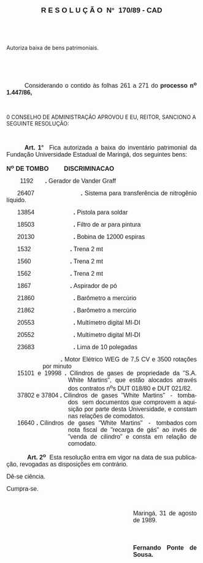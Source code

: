 <body lang=PT-BR style='tab-interval:21.25pt'>

<div class=Section1>

<p class=MsoNormal align=center style='margin-right:5.65pt;text-align:center'><b
style='mso-bidi-font-weight:normal'><span style='font-size:14.0pt;mso-bidi-font-size:
10.0pt;font-family:Arial'>R E S O L U Ç Ã O<span style="mso-spacerun: yes"> 
</span>N°<span style="mso-spacerun: yes">  </span>170/89 - CAD<o:p></o:p></span></b></p>

<p class=MsoNormal style='margin-right:5.65pt;text-align:justify'><b
style='mso-bidi-font-weight:normal'><span style='font-size:12.0pt;mso-bidi-font-size:
10.0pt;font-family:Arial'><![if !supportEmptyParas]>&nbsp;<![endif]><o:p></o:p></span></b></p>

<p class=MsoNormal style='margin-right:5.65pt;text-align:justify'><b
style='mso-bidi-font-weight:normal'><span style='font-size:12.0pt;mso-bidi-font-size:
10.0pt;font-family:Arial'><![if !supportEmptyParas]>&nbsp;<![endif]><o:p></o:p></span></b></p>

<p class=MsoBlockText>Autoriza baixa de bens patrimoniais.</p>

<p class=MsoNormal style='margin-right:5.65pt;text-align:justify'><b
style='mso-bidi-font-weight:normal'><span style='font-size:12.0pt;mso-bidi-font-size:
10.0pt;font-family:Arial'><![if !supportEmptyParas]>&nbsp;<![endif]><o:p></o:p></span></b></p>

<p class=MsoNormal style='margin-right:5.65pt;text-align:justify'><b
style='mso-bidi-font-weight:normal'><span style='font-size:12.0pt;mso-bidi-font-size:
10.0pt;font-family:Arial'><![if !supportEmptyParas]>&nbsp;<![endif]><o:p></o:p></span></b></p>

<p class=MsoNormal style='margin-right:5.65pt;text-align:justify;text-indent:
35.4pt'><span style='font-size:12.0pt;mso-bidi-font-size:10.0pt;font-family:
Arial'>Considerando o contido às folhas 261 a 271 do <b>processo n<sup>o</sup>
1.447/86,</b><o:p></o:p></span></p>

<p class=MsoNormal style='margin-right:5.65pt;text-align:justify'><span
style='font-size:12.0pt;mso-bidi-font-size:10.0pt;font-family:Arial'><![if !supportEmptyParas]>&nbsp;<![endif]><o:p></o:p></span></p>

<p class=MsoBodyTextIndent>0 CONSELHO DE ADMINISTRAÇÃO APROVOU E EU, REITOR,
SANCIONO A SEGUINTE RESOLUÇÃO:</p>

<p class=MsoNormal style='margin-right:5.65pt;text-align:justify'><b><span
style='font-size:12.0pt;mso-bidi-font-size:10.0pt;font-family:Arial'><![if !supportEmptyParas]>&nbsp;<![endif]><o:p></o:p></span></b></p>

<p class=MsoNormal style='margin-right:5.65pt;text-align:justify;text-indent:
35.45pt;tab-stops:300.6pt'><b><span style='font-size:12.0pt;mso-bidi-font-size:
10.0pt;font-family:Arial'>Art. 1°</span></b><span style='font-size:12.0pt;
mso-bidi-font-size:10.0pt;font-family:Arial'><span style="mso-spacerun: yes"> 
</span>Fica autorizada a baixa do inventário patrimonial da Fundação
Universidade Estadual de Maringá, dos seguintes bens:<o:p></o:p></span></p>

<p class=MsoNormal style='margin-right:5.65pt;text-align:justify'><b
style='mso-bidi-font-weight:normal'><span style='font-size:12.0pt;mso-bidi-font-size:
10.0pt;font-family:Arial'>N<sup>o</sup> DE TOMBO<span style="mso-spacerun:
yes">         </span>DISCRIMINACAO<o:p></o:p></span></b></p>

<p class=MsoNormal style='tab-stops:21.3pt 4.0cm'><span style='mso-tab-count:
1'>         </span><span style='font-size:12.0pt;mso-bidi-font-size:10.0pt;
font-family:Arial'>1192<span style='mso-tab-count:1'>       </span><b>. </b>Gerador
de Vander Graff<o:p></o:p></span></p>

<p class=MsoNormal style='margin-right:5.65pt;text-align:justify;text-indent:
21.25pt;tab-stops:4.0cm'><span style='font-size:12.0pt;mso-bidi-font-size:10.0pt;
font-family:Arial'>26407<span style='mso-tab-count:1'>                      </span><b>.
</b>Sistema para transferência de nitrogênio líquido. <o:p></o:p></span></p>

<p class=MsoNormal style='margin-right:5.65pt;text-align:justify;text-indent:
21.25pt;tab-stops:4.0cm'><span style='font-size:12.0pt;mso-bidi-font-size:10.0pt;
font-family:Arial'>13854 <span style='mso-tab-count:1'>                      </span><b>.
</b>Pistola para soldar<o:p></o:p></span></p>

<p class=MsoNormal style='margin-right:5.65pt;text-align:justify;text-indent:
21.25pt;tab-stops:4.0cm'><span style='font-size:12.0pt;mso-bidi-font-size:10.0pt;
font-family:Arial'>18503 <span style='mso-tab-count:1'>                      </span><b>.
</b>Filtro de ar para pintura <o:p></o:p></span></p>

<p class=MsoNormal style='margin-right:5.65pt;text-align:justify;text-indent:
21.25pt;tab-stops:4.0cm'><span style='font-size:12.0pt;mso-bidi-font-size:10.0pt;
font-family:Arial'>20130 <span style='mso-tab-count:1'>                      </span><b>.
</b>Bobina de 12000 espiras<o:p></o:p></span></p>

<p class=MsoNormal style='margin-right:5.65pt;text-align:justify;text-indent:
21.25pt;tab-stops:4.0cm'><span style='font-size:12.0pt;mso-bidi-font-size:10.0pt;
font-family:Arial'>1532 <span style='mso-tab-count:1'>                      </span><b>.
</b>Trena 2 mt<o:p></o:p></span></p>

<p class=MsoNormal style='margin-right:5.65pt;text-align:justify;text-indent:
21.25pt;tab-stops:4.0cm'><span style='font-size:12.0pt;mso-bidi-font-size:10.0pt;
font-family:Arial'>1560 <span style='mso-tab-count:1'>                      </span><b>.
</b>Trena 2 mt<o:p></o:p></span></p>

<p class=MsoNormal style='margin-right:5.65pt;text-align:justify;text-indent:
21.25pt;tab-stops:4.0cm'><span style='font-size:12.0pt;mso-bidi-font-size:10.0pt;
font-family:Arial'>1562 <span style='mso-tab-count:1'>                      </span><b>.
</b>Trena 2 mt<o:p></o:p></span></p>

<p class=MsoNormal style='margin-right:5.65pt;text-align:justify;text-indent:
21.25pt;tab-stops:4.0cm'><span style='font-size:12.0pt;mso-bidi-font-size:10.0pt;
font-family:Arial'>1867 <span style='mso-tab-count:1'>                      </span><b>.
</b>Aspirador de pó<o:p></o:p></span></p>

<p class=MsoNormal style='margin-right:5.65pt;text-align:justify;text-indent:
21.25pt;tab-stops:4.0cm'><span style='font-size:12.0pt;mso-bidi-font-size:10.0pt;
font-family:Arial'>21860 <span style='mso-tab-count:1'>                      </span><b>.
</b>Barômetro a mercúrio<o:p></o:p></span></p>

<p class=MsoNormal style='margin-right:5.65pt;text-align:justify;text-indent:
21.25pt;tab-stops:4.0cm'><span style='font-size:12.0pt;mso-bidi-font-size:10.0pt;
font-family:Arial'>21862 <span style='mso-tab-count:1'>                      </span><b>.
</b>Barômetro a mercúrio<o:p></o:p></span></p>

<p class=MsoNormal style='margin-right:5.65pt;text-align:justify;text-indent:
21.25pt;tab-stops:4.0cm'><span style='font-size:12.0pt;mso-bidi-font-size:10.0pt;
font-family:Arial'>20553 <span style='mso-tab-count:1'>                      </span><b>.
</b></span><span lang=ES-TRAD style='font-size:12.0pt;mso-bidi-font-size:10.0pt;
font-family:Arial;mso-ansi-language:ES-TRAD'>Multímetro digital MI-DI<o:p></o:p></span></p>

<p class=MsoNormal style='margin-right:5.65pt;text-align:justify;text-indent:
21.25pt;tab-stops:4.0cm'><span lang=ES-TRAD style='font-size:12.0pt;mso-bidi-font-size:
10.0pt;font-family:Arial;mso-ansi-language:ES-TRAD'>20552 <span
style='mso-tab-count:1'>                      </span><b>. </b>Multímetro
digital MI-DI<o:p></o:p></span></p>

<p class=MsoNormal style='margin-right:5.65pt;text-align:justify;text-indent:
21.25pt;tab-stops:4.0cm'><span style='font-size:12.0pt;mso-bidi-font-size:10.0pt;
font-family:Arial'>23683 <span style='mso-tab-count:1'>                      </span><b>.
</b>Lima de 10 polegadas<o:p></o:p></span></p>

<p class=MsoNormal style='margin-top:0cm;margin-right:5.65pt;margin-bottom:
0cm;margin-left:70.8pt;margin-bottom:.0001pt;text-align:justify;text-indent:
35.4pt;tab-stops:4.0cm'><b><span style='font-size:12.0pt;mso-bidi-font-size:
10.0pt;font-family:Arial'><span style='mso-tab-count:1'> </span>. </span></b><span
style='font-size:12.0pt;mso-bidi-font-size:10.0pt;font-family:Arial'>Motor
Elétrico WEG de 7,5 CV e 3500 rotações por minuto<o:p></o:p></span></p>

<p class=MsoNormal style='margin-top:0cm;margin-right:5.65pt;margin-bottom:
0cm;margin-left:120.5pt;margin-bottom:.0001pt;text-align:justify;text-indent:
-99.25pt;tab-stops:4.0cm 120.5pt'><span style='font-size:12.0pt;mso-bidi-font-size:
10.0pt;font-family:Arial'>15101 e 19998<span style='mso-tab-count:1'> </span><b>.
</b>Cilindros de gases de propriedade da &quot;S.A. White Martins&quot;, que
estão alocados através dos contratos n<sup>o</sup>s DUT 018/80 e DUT 021/82.<o:p></o:p></span></p>

<p class=MsoNormal style='margin-top:0cm;margin-right:5.65pt;margin-bottom:
0cm;margin-left:120.5pt;margin-bottom:.0001pt;text-align:justify;text-indent:
-99.25pt;tab-stops:4.0cm'><span style='font-size:12.0pt;mso-bidi-font-size:
10.0pt;font-family:Arial'>37802 e 37804<span style='mso-tab-count:1'> </span><b>.
</b>Cilindros<span style="mso-spacerun: yes">  </span>de<span
style="mso-spacerun: yes">  </span>gases<span style="mso-spacerun: yes"> 
</span>&quot;White<span style="mso-spacerun: yes">  </span>Martins&quot;<span
style="mso-spacerun: yes">   </span>-<span style="mso-spacerun: yes">  
</span>tombados<span style="mso-spacerun: yes">  </span>sem documentos que
comprovem a aquisição por parte desta Universidade, e constam nas relações de
comodatos.<o:p></o:p></span></p>

<p class=MsoNormal style='margin-top:0cm;margin-right:5.65pt;margin-bottom:
0cm;margin-left:120.5pt;margin-bottom:.0001pt;text-align:justify;text-indent:
-99.25pt;tab-stops:4.0cm'><span style='font-size:12.0pt;mso-bidi-font-size:
10.0pt;font-family:Arial'>16640 <span style='mso-tab-count:1'> </span><b>. </b>Cilindros<span
style="mso-spacerun: yes">  </span>de<span style="mso-spacerun: yes"> 
</span>gases<span style="mso-spacerun: yes">  </span>&quot;White<span
style="mso-spacerun: yes">  </span>Martins&quot;<span style="mso-spacerun:
yes">   </span>-<span style="mso-spacerun: yes">   </span>tombados com nota
fiscal de &quot;recarga de gás&quot; ao invés de &quot;venda de cilindro&quot;
e consta em relação de comodato.<o:p></o:p></span></p>

<p class=MsoNormal style='margin-right:5.65pt;text-align:justify;tab-stops:
35.45pt'><b><span style='font-size:12.0pt;mso-bidi-font-size:10.0pt;font-family:
Arial'><span style='mso-tab-count:1'>            </span>Art. 2<sup>o</sup></span></b><span
style='font-size:12.0pt;mso-bidi-font-size:10.0pt;font-family:Arial'><span
style="mso-spacerun: yes">  </span>Esta resolução entra em vigor na data de sua
publicação, revogadas as disposições em contrário.<o:p></o:p></span></p>

<p class=MsoNormal style='margin-right:5.65pt;text-align:justify'><span
style='font-size:12.0pt;mso-bidi-font-size:10.0pt;font-family:Arial'>Dê-se
ciência.<o:p></o:p></span></p>

<p class=MsoNormal style='margin-right:5.65pt;text-align:justify'><span
style='font-size:12.0pt;mso-bidi-font-size:10.0pt;font-family:Arial'>Cumpra-se.<o:p></o:p></span></p>

<p class=MsoNormal style='margin-right:5.65pt;text-align:justify'><span
style='font-size:12.0pt;mso-bidi-font-size:10.0pt;font-family:Arial'><![if !supportEmptyParas]>&nbsp;<![endif]><o:p></o:p></span></p>

<p class=MsoNormal style='margin-top:0cm;margin-right:5.65pt;margin-bottom:
0cm;margin-left:247.8pt;margin-bottom:.0001pt;text-align:justify'><span
style='font-size:12.0pt;mso-bidi-font-size:10.0pt;font-family:Arial'>Maringá,
31 de agosto de 1989.<o:p></o:p></span></p>

<p class=MsoNormal style='margin-top:0cm;margin-right:5.65pt;margin-bottom:
0cm;margin-left:247.8pt;margin-bottom:.0001pt;text-align:justify'><span
style='font-size:12.0pt;mso-bidi-font-size:10.0pt;font-family:Arial'><![if !supportEmptyParas]>&nbsp;<![endif]><o:p></o:p></span></p>

<p class=MsoNormal style='margin-top:0cm;margin-right:5.65pt;margin-bottom:
0cm;margin-left:247.8pt;margin-bottom:.0001pt;text-align:justify'><span
style='font-size:12.0pt;mso-bidi-font-size:10.0pt;font-family:Arial'><![if !supportEmptyParas]>&nbsp;<![endif]><o:p></o:p></span></p>

<p class=MsoNormal style='margin-top:0cm;margin-right:5.65pt;margin-bottom:
0cm;margin-left:247.8pt;margin-bottom:.0001pt;text-align:justify'><span
style='font-size:12.0pt;mso-bidi-font-size:10.0pt;font-family:Arial'><![if !supportEmptyParas]>&nbsp;<![endif]><o:p></o:p></span></p>

<p class=MsoNormal style='margin-top:0cm;margin-right:5.65pt;margin-bottom:
0cm;margin-left:247.8pt;margin-bottom:.0001pt;text-align:justify'><b><span
style='font-size:12.0pt;mso-bidi-font-size:10.0pt;font-family:Arial'>Fernando
Ponte de Sousa.<o:p></o:p></span></b></p>

</div>

</body>
